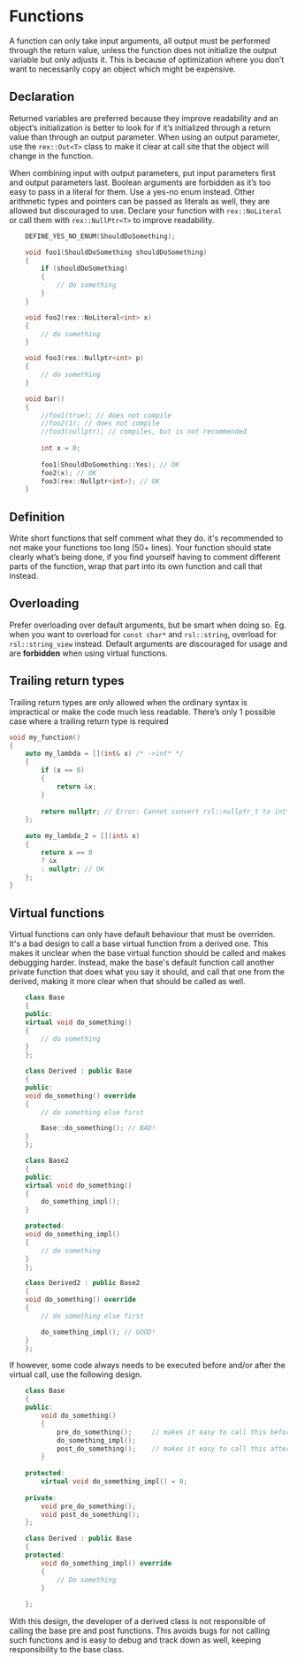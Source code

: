 # Functions

A function can only take input arguments, all output must be performed through the return value, unless the function does not initialize the output variable but only adjusts it.
This is because of optimization where you don’t want to necessarily copy an object which might be expensive.

## Declaration

Returned variables are preferred because they improve readability and an object’s initialization is better to look for if it’s initialized through a return value than through an output parameter.
When using an output parameter, use the ``` rex::Out<T> ``` class to make it clear at call site that the object will change in the function.

When combining input with output parameters, put input parameters first and output parameters last.
Boolean arguments are forbidden as it’s too easy to pass in a literal for them. Use a yes-no enum instead. Other arithmetic types and pointers can be passed as literals as well, they are allowed but discouraged to use. Declare your function with ``` rex::NoLiteral ``` or call them with ``` rex::NullPtr<T> ``` to improve readability.

```cpp
    DEFINE_YES_NO_ENUM(ShouldDoSomething);

    void foo1(ShouldDoSomething shouldDoSomething)
    {
        if (shouldDoSomething)
        {
            // do something
        }
    }

    void foo2(rex::NoLiteral<int> x)
    {
        // do something
    }

    void foo3(rex::Nullptr<int> p)
    {
        // do something
    }

    void bar()
    {
        //foo1(true); // does not compile
        //foo2(1); // does not compile
        //foo3(nullptr); // compiles, but is not recommended
        
        int x = 0;
        
        foo1(ShouldDoSomething::Yes); // OK
        foo2(x); // OK
        foo3(rex::Nullptr<int>); // OK
    }
```

## Definition

Write short functions that self comment what they do. it's recommended to not make your functions too long (50+ lines).
Your function should state clearly what’s being done, if you find yourself having to comment different parts of the function, wrap that part into its own function and call that instead.

## Overloading

Prefer overloading over default arguments, but be smart when doing so. Eg. when you want to overload for ```const char*``` and ```rsl::string```, overload for ```rsl::string_view``` instead.
Default arguments are discouraged for usage and are **forbidden** when using virtual functions.

## Trailing return types

Trailing return types are only allowed when the ordinary syntax is impractical or make the code much less readable.
There’s only 1 possible case where a trailing return type is required

```cpp
void my_function()
{
    auto my_lambda = [](int& x) /* ->int* */
    {
        if (x == 0)
        {
            return &x;
        }
        
        return nullptr; // Error: Cannot convert rsl::nullptr_t to int*
    };
    
    auto my_lambda_2 = [](int& x)
    {
        return x == 0
        ? &x
        : nullptr; // OK
    };
}
```

## Virtual functions

Virtual functions can only have default behaviour that must be overriden. It's a bad design to call a base virtual function from a derived one. 
This makes it unclear when the base virtual function should be called and makes debugging harder.
Instead, make the base's default function call another private function that does what you say it should, and call that one from the derived, making it more clear when that should be called as well.

```cpp
    class Base
    {
    public:
    virtual void do_something()
    {
        // do something
    }
    };

    class Derived : public Base
    {
    public:
    void do_something() override
    {
        // do something else first

        Base::do_something(); // BAD!
    }
    };

    class Base2
    {
    public:
    virtual void do_something()
    {
        do_something_impl();
    }

    protected:
    void do_something_impl()
    {
        // do something
    }
    };

    class Derived2 : public Base2
    {
    void do_something() override
    {
        // do something else first

        do_something_impl(); // GOOD!
    }
    };
```

If however, some code always needs to be executed before and/or after the virtual call, use the following design.

```cpp
    class Base
    {
    public:
        void do_something()
        {
            pre_do_something();		// makes it easy to call this before every virtual call
            do_something_impl();
            post_do_something();	// makes it easy to call this after every virtual call
        }
        
    protected:
        virtual void do_something_impl() = 0;
        
    private:
        void pre_do_something();
        void post_do_something();
    };

    class Derived : public Base
    {
    protected:
        void do_something_impl() override
        {
            // Do something
        }
        
    };
```

With this design, the developer of a derived class is not responsible of calling the base pre and post functions.
This avoids bugs for not calling such functions and is easy to debug and track down as well, keeping responsibility to the base class.
